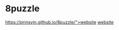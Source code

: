 # 8puzzle
https://prinsyin.github.io/8puzzle/">website</a>
<a href="https://prinsyin.github.io/8puzzle/">website</a>
